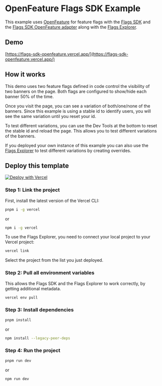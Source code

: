# OpenFeature Flags SDK Example

This example uses [OpenFeature](https://openfeature.dev/) for feature flags with the [Flags SDK](https://flags-sdk.dev) and the [Flags SDK OpenFeature adapter](https://flags-sdk.dev/docs/api-reference/adapters/openfeature) along with the [Flags Explorer](https://vercel.com/docs/workflow-collaboration/feature-flags/using-vercel-toolbar).

## Demo

[https://flags-sdk-openfeature.vercel.app/](https://flags-sdk-openfeature.vercel.app/)

## How it works

This demo uses two feature flags defined in code control the visibility of two banners on the page.
Both flags are configured to show/hide each banner 50% of the time.

Once you visit the page, you can see a variation of both/one/none of the banners.
Since this example is using a stable id to identify users, you will see the same variation until you reset your id.

To test different variations, you can use the Dev Tools at the bottom to reset the stable id and reload the page.
This allows you to test different variations of the banners.

If you deployed your own instance of this example you can also use the [Flags Explorer](https://vercel.com/docs/workflow-collaboration/feature-flags/using-vercel-toolbar) to test different variations by creating overrides.

## Deploy this template

[![Deploy with Vercel](https://vercel.com/button)](https://vercel.com/new/clone?repository-url=https%3A%2F%2Fgithub.com%2Fvercel%2Fexamples%2Ftree%2Fmain%2Fflags-sdk%2Fopenfeature&env=FLAGS_SECRET&envDescription=The+FLAGS_SECRET+will+be+used+by+the+Flags+Explorer+to+securely+overwrite+feature+flags.+Must+be+32+random+bytes%2C+base64-encoded.+Use+the+generated+value+or+set+your+own.&envLink=https%3A%2F%2Fvercel.com%2Fdocs%2Fworkflow-collaboration%2Ffeature-flags%2Fsupporting-feature-flags%23flags_secret-environment-variable&project-name=openfeature-flags-sdk-example&repository-name=openfeature-flags-sdk-example)

### Step 1: Link the project

First, install the latest version of the Vercel CLI:

```bash
pnpm i -g vercel
```

or

```bash
npm i -g vercel
```

To use the Flags Explorer, you need to connect your local project to your Vercel project:

```bash
vercel link
```

Select the project from the list you just deployed.

### Step 2: Pull all environment variables

This allows the Flags SDK and the Flags Explorer to work correctly, by getting additional metadata.

```bash
vercel env pull
```

### Step 3: Install dependencies

```bash
pnpm install
```

or

```bash
npm install --legacy-peer-deps
```

### Step 4: Run the project

```bash
pnpm run dev
```

or

```bash
npm run dev
```
